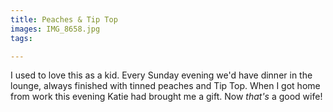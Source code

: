 ```yaml
---
title: Peaches & Tip Top
images: IMG_8658.jpg
tags:

---
```

I used to love this as a kid. Every Sunday evening we'd have dinner in the lounge, always finished with tinned peaches and Tip Top. When I got home from work this evening Katie had brought me a gift. Now _that's_ a good wife!